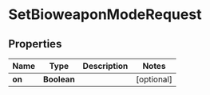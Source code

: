 # SetBioweaponModeRequest

## Properties
Name | Type | Description | Notes
------------ | ------------- | ------------- | -------------
**on** | **Boolean** |  |  [optional]
